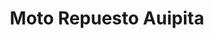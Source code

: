 ---
title: "Moto Repuesto Auipita"
url: /andre/moto-repuesto-auipita/
shop: piezas de automóviles
---